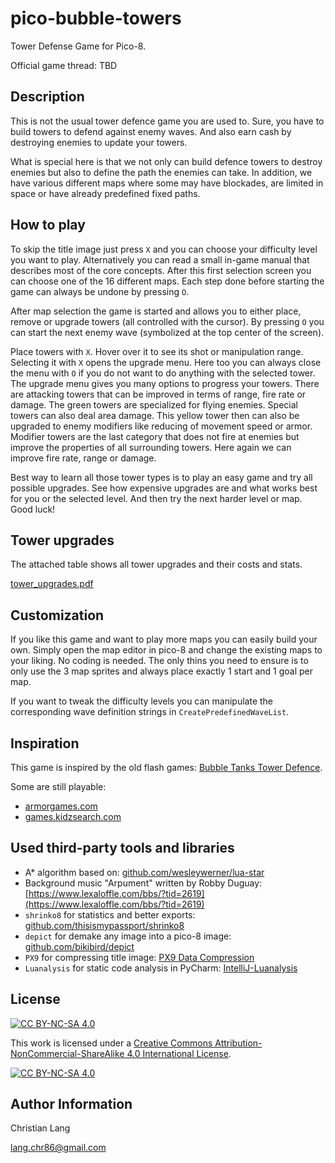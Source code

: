 pico-bubble-towers
==================

Tower Defense Game for Pico-8.

Official game thread: TBD


Description
-----------

This is not the usual tower defence game you are used to.
Sure, you have to build towers to defend against enemy waves.
And also earn cash by destroying enemies to update your towers.

What is special here is that we not only can build defence towers to destroy enemies
but also to define the path the enemies can take.
In addition, we have various different maps where some may have blockades,
are limited in space or have already predefined fixed paths.


How to play
-----------

To skip the title image just press `X`
and you can choose your difficulty level you want to play.
Alternatively you can read a small in-game manual that describes most of the core concepts.
After this first selection screen you can choose one of the 16 different maps.
Each step done before starting the game can always be undone by pressing `O`.

After map selection the game is started and allows you to either
place, remove or upgrade towers (all controlled with the cursor).
By pressing `O` you can start the next enemy wave (symbolized at the top center of the screen).

Place towers with `X`.
Hover over it to see its shot or manipulation range.
Selecting it with `X` opens the upgrade menu.
Here too you can always close the menu with `O` if you do not want to do anything with the selected tower.
The upgrade menu gives you many options to progress your towers.
There are attacking towers that can be improved in terms of range, fire rate or damage.
The green towers are specialized for flying enemies.
Special towers can also deal area damage.
This yellow tower then can also be upgraded to enemy modifiers like reducing of movement speed or armor.
Modifier towers are the last category that does not fire at enemies
but improve the properties of all surrounding towers.
Here again we can improve fire rate, range or damage.

Best way to learn all those tower types is to play an easy game and try all possible upgrades.
See how expensive upgrades are and what works best for you or the selected level.
And then try the next harder level or map.
Good luck!


Tower upgrades
--------------

The attached table shows all tower upgrades and their costs and stats.

[tower_upgrades.pdf](assets/tower_upgrades.pdf)


Customization
-------------

If you like this game and want to play more maps you can easily build your own.
Simply open the map editor in pico-8 and change the existing maps to your liking.
No coding is needed.
The only thins you need to ensure is to only use the 3 map sprites and always place exactly 1 start and 1 goal per map.

If you want to tweak the difficulty levels
you can manipulate the corresponding wave definition strings in `CreatePredefinedWaveList`.


Inspiration
-----------

This game is inspired by the old flash games:
[Bubble Tanks Tower Defence](https://herointeractive.fandom.com/wiki/Bubble_Tanks_(Series)#Bubble_Tanks_Tower_Defences).

Some are still playable:

* [armorgames.com](https://armorgames.com/play/4962/bubble-tanks-tower-defense/)
* [games.kidzsearch.com](https://games.kidzsearch.com/computer/title/bubble-tanks-tower-defense-41149)


Used third-party tools and libraries
------------------------------------

* A* algorithm based on: [github.com/wesleywerner/lua-star](https://github.com/wesleywerner/lua-star)
* Background music "Arpument" written by Robby Duguay: [https://www.lexaloffle.com/bbs/?tid=2619](https://www.lexaloffle.com/bbs/?tid=2619)
* `shrinko8` for statistics and better exports: [github.com/thisismypassport/shrinko8](https://github.com/thisismypassport/shrinko8)
* `depict` for demake any image into a pico-8 image: [github.com/bikibird/depict](https://github.com/bikibird/depict)
* `PX9` for compressing title image: [PX9 Data Compression](https://www.lexaloffle.com/bbs/?tid=34058)
* `Luanalysis` for static code analysis in PyCharm: [IntelliJ-Luanalysis](https://github.com/Benjamin-Dobell/IntelliJ-Luanalysis)


License
-------

[![CC BY-NC-SA 4.0][cc-by-nc-sa-shield]][cc-by-nc-sa]

This work is licensed under a
[Creative Commons Attribution-NonCommercial-ShareAlike 4.0 International License][cc-by-nc-sa].

[![CC BY-NC-SA 4.0][cc-by-nc-sa-image]][cc-by-nc-sa]

[cc-by-nc-sa]: http://creativecommons.org/licenses/by-nc-sa/4.0/
[cc-by-nc-sa-image]: https://licensebuttons.net/l/by-nc-sa/4.0/88x31.png
[cc-by-nc-sa-shield]: https://img.shields.io/badge/License-CC%20BY--NC--SA%204.0-lightgrey.svg


Author Information
------------------

Christian Lang

[lang.chr86@gmail.com](mailto:lang.chr86@gmail.com)
